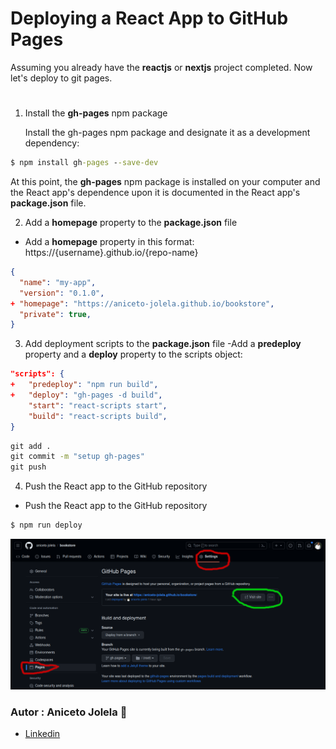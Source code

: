 # Deploying a React App to GitHub Pages


Assuming you already have the **reactjs** or **nextjs** project completed.
Now let's deploy to git pages.

#

1. Install the **gh-pages** npm package

    Install the gh-pages npm package and designate it as a development dependency:

```cmd
$ npm install gh-pages --save-dev
```

At this point, the **gh-pages** npm package is installed on your computer and the React app's dependence upon it is documented in the React app's **package.json** file.

2. Add a **homepage** property to the **package.json** file
- Add a **homepage** property in this format: https://{username}.github.io/{repo-name}

```json
{
  "name": "my-app",
  "version": "0.1.0",
+ "homepage": "https://aniceto-jolela.github.io/bookstore",
  "private": true,
}
```

3. Add deployment scripts to the **package.json** file
-Add a **predeploy** property and a **deploy** property to the scripts object:

```json
"scripts": {
+   "predeploy": "npm run build",
+   "deploy": "gh-pages -d build",
    "start": "react-scripts start",
    "build": "react-scripts build",
}
```

```cmd
git add .
git commit -m "setup gh-pages"
git push
```

4. Push the React app to the GitHub repository

- Push the React app to the GitHub repository

```cmd
$ npm run deploy
```

![gh-pages](<assets/Captura de tela de 2023-06-25 16-46-41.png>)

### Autor : Aniceto Jolela 🥰
- [Linkedin](https://www.linkedin.com/in/aniceto-jolela-076547184/)